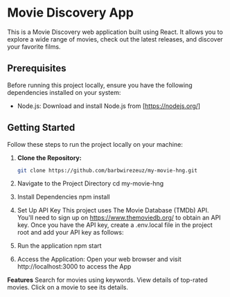 # Movie Discovery App

This is a Movie Discovery web application built using React. It allows you to explore a wide range of movies, check out the latest releases, and discover your favorite films.

## Prerequisites

Before running this project locally, ensure you have the following dependencies installed on your system:

- Node.js: Download and install Node.js from [https://nodejs.org/]
## Getting Started

Follow these steps to run the project locally on your machine:

1. **Clone the Repository:**

   ```bash
   git clone https://github.com/barbwirezeuz/my-movie-hng.git

2. Navigate to the Project Directory
cd my-movie-hng

3.  Install Dependencies
npm install

4. Set Up API Key
This project uses The Movie Database (TMDb) API. You'll need to sign up on https://www.themoviedb.org/ to obtain an API key. Once you have the API key, create a .env.local file in the project root and add your API key as follows:

5. Run the application
npm start

6. Access the Application:
Open your web browser and visit http://localhost:3000 to access the App


**Features**
Search for movies using keywords.
View details of top-rated movies.
Click on a movie to see its details.